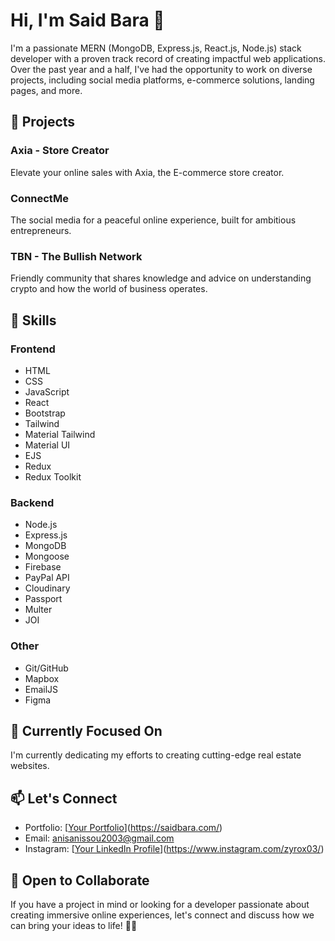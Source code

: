 
# Hi, I'm Said Bara 👋

I'm a passionate MERN (MongoDB, Express.js, React.js, Node.js) stack developer with a proven track record of creating impactful web applications. Over the past year and a half, I've had the opportunity to work on diverse projects, including social media platforms, e-commerce solutions, landing pages, and more.


## 🚀 Projects

### Axia - Store Creator
Elevate your online sales with Axia, the E-commerce store creator.

### ConnectMe
The social media for a peaceful online experience, built for ambitious entrepreneurs.

### TBN - The Bullish Network
Friendly community that shares knowledge and advice on understanding crypto and how the world of business operates.


## 🔧 Skills

### Frontend
- HTML
- CSS
- JavaScript
- React
- Bootstrap
- Tailwind
- Material Tailwind
- Material UI
- EJS
- Redux
- Redux Toolkit

### Backend
- Node.js
- Express.js
- MongoDB
- Mongoose
- Firebase
- PayPal API
- Cloudinary
- Passport
- Multer
- JOI

### Other
- Git/GitHub
- Mapbox
- EmailJS
- Figma

## 🌱 Currently Focused On

I'm currently dedicating my efforts to creating cutting-edge real estate websites.

## 📫 Let's Connect

- Portfolio: [[Your Portfolio](#)](https://saidbara.com/)
- Email: anisanissou2003@gmail.com
- Instagram: [[Your LinkedIn Profile](#)](https://www.instagram.com/zyrox03/)

## 🤝 Open to Collaborate

If you have a project in mind or looking for a developer passionate about creating immersive online experiences, let's connect and discuss how we can bring your ideas to life! 🏡🚀
